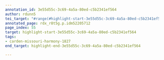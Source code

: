 ```yaml
---
annotation_id: 3e55d55c-3c69-4a5a-80ed-c5b2341ef564
author: rdunn5
tei_target: "#range(#highlight-start-3e55d55c-3c69-4a5a-80ed-c5b2341ef564, #highlight-end-3e55d55c-3c69-4a5a-80ed-c5b2341ef564)"
annotated_page: rdx_r8t5g.p.idm52205712
page_index: 55
target: highlight-start-3e55d55c-3c69-4a5a-80ed-c5b2341ef564
tags:
- carden-missouri-harmony-1827
end_target: highlight-end-3e55d55c-3c69-4a5a-80ed-c5b2341ef564

---
```

